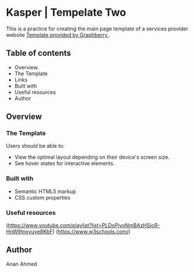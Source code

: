 # Kasper | Tempelate Two  #

This is a practice for creating the main page template of a services provider website [Template provided by Graphberry ](https://www.graphberry.com/item/kasper-one-page-psd-template).

## Table of contents

- Overview.
- The Template
- Links
- Built with
- Useful resources
- Author


## Overview

### The Template

Users should be able to:
- View the optimal layout depending on their device's screen size.
- See hover states for interactive elements.

### Built with

- Semantic HTML5 markup
- CSS custom properties


### Useful resources
(https://www.youtube.com/playlist?list=PLDoPjvoNmBAzHSjcR-HnW9tnxyuye8KbF)
(https://www.w3schools.com/)

## Author
 Anan Ahmed 

